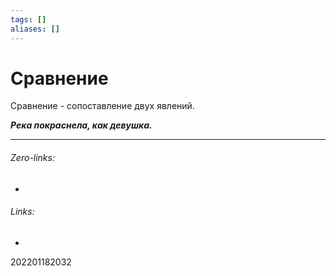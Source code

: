 ```yaml
---
tags: []
aliases: []
---
```

# Сравнение
 Сравнение - сопоставление двух явлений.

 ***Река покраснела, как девушка.***
___
###### Zero-links:
-
###### Links:
-

202201182032